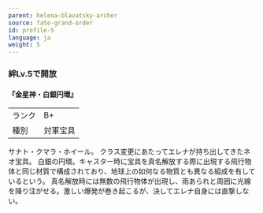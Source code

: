 ```yaml
---
parent: helena-blavatsky-archer
source: fate-grand-order
id: profile-5
language: ja
weight: 5
---
```


### 絆Lv.5で開放

#### 『金星神・白銀円環』

<table>
  <tr><td>ランク</td><td>B+</td></tr>
  <tr><td>種別</td><td>対軍宝具</td></tr>
</table>

サナト・クマラ・ホイール。
クラス変更にあたってエレナが持ち出してきたネオ宝具。
白銀の円環。キャスター時に宝具を真名解放する際に出現する飛行物体と同じ材質で構成されており、地球上の如何なる物質とも異なる組成を有しているという。
真名解放時には無数の飛行物体が出現し、雨あられと周囲に光線を降り注がせる。激しい爆発が巻き起こるが、決してエレナ自身には直撃しない。
